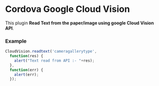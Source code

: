# Cordova Google Cloud Vision


This plugin **Read Text from the paper/image using google Cloud Vision API**.


### Example
```js
CloudVision.readtext('cameragallerytype',
  function(res) {
    alert("Text read from API :- "+res);
  },
  function(err) {
    alert(err);
  });

```
